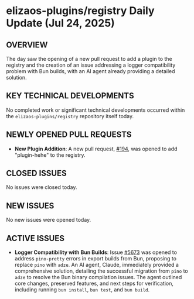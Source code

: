 # elizaos-plugins/registry Daily Update (Jul 24, 2025)
## OVERVIEW 
The day saw the opening of a new pull request to add a plugin to the registry and the creation of an issue addressing a logger compatibility problem with Bun builds, with an AI agent already providing a detailed solution.

## KEY TECHNICAL DEVELOPMENTS
No completed work or significant technical developments occurred within the `elizaos-plugins/registry` repository itself today.

## NEWLY OPENED PULL REQUESTS
- **New Plugin Addition**: A new pull request, [#194](https://github.com/elizaos-plugins/registry/pull/194), was opened to add "plugin-hehe" to the registry.

## CLOSED ISSUES
No issues were closed today.

## NEW ISSUES
No new issues were opened today.

## ACTIVE ISSUES
- **Logger Compatibility with Bun Builds**: Issue [#5673](https://github.com/elizaos-plugins/registry/issues/5673) was opened to address `pino-pretty` errors in export builds from Bun, proposing to replace `pino` with `adze`. An AI agent, Claude, immediately provided a comprehensive solution, detailing the successful migration from `pino` to `adze` to resolve the Bun binary compilation issues. The agent outlined core changes, preserved features, and next steps for verification, including running `bun install`, `bun test`, and `bun build`.
